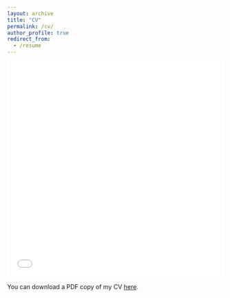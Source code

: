 ```yaml
---
layout: archive
title: "CV"
permalink: /cv/
author_profile: true
redirect_from:
  - /resume
---
```


<iframe src="/yushangw/files/pdf/Yushang_PhD_UB_CV.pdf" width="100%" height="500" frameborder="no" border="0" marginwidth="0" marginheight="0"></iframe>

You can download a PDF copy of my CV [here](/yushangw/files/pdf/Yushang_PhD_UB_CV.pdf).
